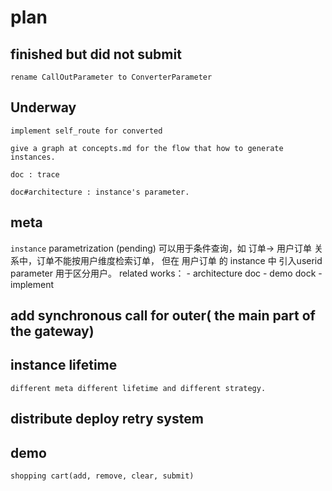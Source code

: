 # plan

## finished but did not submit

    rename CallOutParameter to ConverterParameter

## Underway
    
    implement self_route for converted
    
    give a graph at concepts.md for the flow that how to generate instances.
    
    doc : trace
    
    doc#architecture : instance's parameter.
    
        
## meta

`instance` parametrization (pending)
    可以用于条件查询，如 订单-> 用户订单 关系中，订单不能按用户维度检索订单，
    但在 用户订单 的 instance 中 引入userid parameter 用于区分用户。
    related works：
        - architecture doc
        - demo dock
        - implement

## add synchronous call for outer( the main part of the gateway)

## instance lifetime
    different meta different lifetime and different strategy.

## distribute deploy retry system

## demo
    shopping cart(add, remove, clear, submit)


